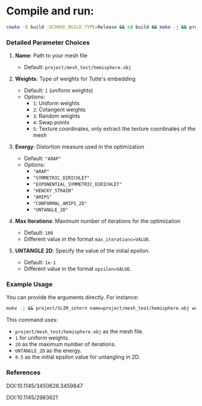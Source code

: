 # Compile and run:

```sh
cmake -B build -DCMAKE_BUILD_TYPE=Release && cd build && make -j && project/SLIM_intern name=$(Name) weights=$(Weights) max_iterations=$(Max Iterations) energy=$(Energy) epsilon=$(UNTANGLE 2D)
```

### Detailed Parameter Choices

1. **Name**: Path to your mesh file
   - Default: `project/mesh_test/hemisphere.obj`

2. **Weights**: Type of weights for Tutte's embedding
   - Default: `1` (uniform weights)
   - Options:
     - `1`: Uniform weights
     - `2`: Cotangent weights
     - `3`: Random weights
     - `4`: Swap points
     - `5`: Texture coordinates, only extract the texture coordinates of the mesh

3. **Energy**: Distortion measure used in the optimization
   - Default: `"ARAP"`
   - Options:
     - `"ARAP"`
     - `"SYMMETRIC_DIRICHLET"`
     - `"EXPONENTIAL_SYMMETRIC_DIRICHLET"`
     - `"HENCKY_STRAIN"`
     - `"AMIPS"`
     - `"CONFORMAL_AMIPS_2D"`
     - `"UNTANGLE_2D"`

4. **Max Iterations**: Maximum number of iterations for the optimization
   - Default: `100`
   - Different value in the format `max_iterations=VALUE`.

5. **UNTANGLE 2D**: Specify the value of the initial epsilon.
   - Default: `1e-1`
   - Different value in the format `epsilon=VALUE`.

### Example Usage

You can provide the arguments directly. For instance:

```sh
make -j && project/SLIM_intern name=project/mesh_test/hemisphere.obj weights=1 max_iterations=20 energy=UNTANGLE_2D epsilon=0.5
```

This command uses:
- `project/mesh_test/hemisphere.obj` as the mesh file.
- `1` for uniform weights.
- `20` as the maximum number of iterations.
- `UNTANGLE_2D` as the energy.
- `0.5` as the initial epsilon value for untangling in 2D.

### References

DOI:10.1145/3450626.3459847

DOI:10.1145/2983621
